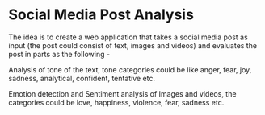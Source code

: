 # Social Media Post Analysis

The idea is to create a web application that takes a social media post as input (the post could consist of text, images and videos) and evaluates the post in parts as the following -


Analysis of tone of the text, tone categories could be like anger, fear, joy, sadness, analytical, confident, tentative etc.


Emotion detection and Sentiment analysis of Images and videos, the categories could be love, happiness, violence, fear, sadness etc.